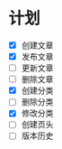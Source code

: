 # 计划
- [x] 创建文章
- [x] 发布文章
- [ ] 更新文章
- [ ] 删除文章
- [x] 创建分类
- [ ] 删除分类
- [x] 修改分类
- [ ] 创建页头
- [ ] 版本历史
